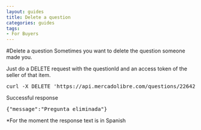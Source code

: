 ```yaml
---
layout: guides
title: Delete a question
categories: guides
tags: 
- For Buyers
---
```


#Delete a question
Sometimes you want to delete the question someone made you.

Just do a DELETE request with the questionId and an access token of the seller of that item.

<pre class="terminal">
curl -X DELETE 'https://api.mercadolibre.com/questions/2264284172?access_token=$ACCESS_TOKEN'
</pre>

Successful response
<pre class="terminal">
{"message":"Pregunta eliminada"}
</pre>

*For the moment the response text is in Spanish


